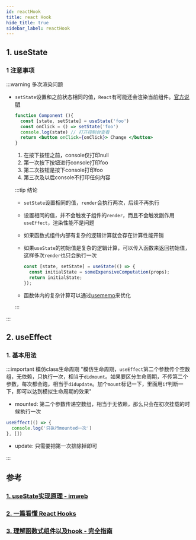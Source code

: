 ```yaml
---
id: reactHook
title: react Hook
hide_title: true
sidebar_label: reactHook
---
```


## 1. useState

### 1 注意事项

:::warning 多次渲染问题

- `setState`设置和之前状态相同的值，`React`有可能还会渲染当前组件。[官方说明](https://zh-hans.reactjs.org/docs/hooks-reference.html#bailing-out-of-a-state-update)

  ```jsx live
  function Component (){
    const [state, setState] = useState('foo')
    const onClick = () => setState('foo')
    console.log(state) // 打开控制台查看
    return <button onClick={onClick}> Change </button>
  }
  ```

  1. 在按下按钮之前，console仅打印null
  2. 第一次按下按钮进行console打印foo
  3. 第二次按钮是按下console打印foo
  4. 第三次及以后console不打印任何内容

  :::tip 结论

  - `setState`设置相同的值，`render`会执行两次，后续不再执行
  - 设置相同的值，并不会触发子组件的`render`，而且不会触发副作用`useEffect`，渲染性能不是问题
  - 如果函数式组件内部有复杂的逻辑计算就会存在计算性能开销
  - 如果`useState`的初始值是复杂的逻辑计算，可以传入函数来返回初始值，这样多次`render`也只会执行一次

    ```jsx
    const [state, setState] = useState(() => {
      const initialState = someExpensiveComputation(props);
      return initialState;
    });
    ```

  - 函数体内的复杂计算可以通过[usememo](https://reactjs.org/docs/hooks-reference.html#usememo)来优化

  :::

:::

## 2. useEffect

### 1. 基本用法

:::important 模仿class生命周期
"模仿生命周期，`useEffect`第二个参数传个空数组，无依赖，只执行一次，相当于`didmount`。如果要区分生命周期，不传第二个参数，每次都会跑，相当于`didupdate`。加个`mount`标记一下，里面用`if`判断一下，即可以达到模拟生命周期的效果"

- mounted: 第二个参数传递空数组，相当于无依赖，那么只会在初次挂载的时候执行一次

```jsx
useEffect(() => {
  console.log('只执行mounted一次')
}, [])
```

- update: 只需要把第一次排除掉即可

:::

## 参考

### [1. useState实现原理 - imweb](https://imweb.io/topic/5c7d58b0baf81d795209497e)
### [2. 一篇看懂 React Hooks](https://zhuanlan.zhihu.com/p/50597236)
### [3. 理解函数式组件以及hook - 完全指南](https://overreacted.io/zh-hans/a-complete-guide-to-useeffect/)
